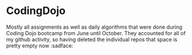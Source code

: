 # CodingDojo
Mostly all assignments as well as daily algorithms that were done during Coding Dojo bootcamp from June until October.
They accounted for all of my github activity, so having deleted the individual repos that space is pretty empty now :sadface:
